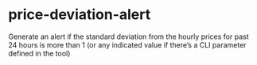 # price-deviation-alert
Generate an alert if the standard deviation from the hourly prices for past 24 hours is more than 1 (or any indicated value if there’s a CLI parameter defined in the tool)
